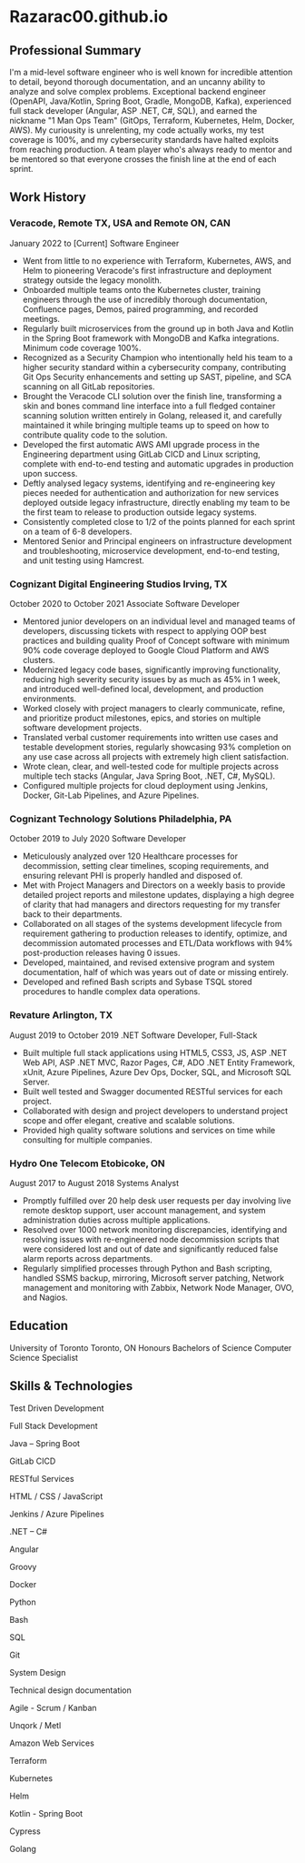 # Razarac00.github.io

## Professional Summary

I'm a mid-level software engineer who is well known for incredible attention to detail, beyond thorough documentation, and an uncanny ability to analyze and solve complex problems. Exceptional backend engineer (OpenAPI, Java/Kotlin, Spring Boot, Gradle, MongoDB, Kafka), experienced full stack developer (Angular, ASP .NET, C#, SQL), and earned the nickname "1 Man Ops Team" (GitOps, Terraform, Kubernetes, Helm, Docker, AWS). My curiousity is unrelenting, my code actually works, my test coverage is 100%, and my cybersecurity standards have halted exploits from reaching production. A team player who's always ready to mentor and be mentored so that everyone crosses the finish line at the end of each sprint.

## Work History

### Veracode, Remote TX, USA and Remote ON, CAN

January 2022 to [Current]
Software Engineer

- Went from little to no experience with Terraform, Kubernetes, AWS, and Helm to pioneering Veracode's first infrastructure and deployment strategy outside the legacy monolith.
- Onboarded multiple teams onto the Kubernetes cluster, training engineers through the use of incredibly thorough documentation, Confluence pages, Demos, paired programming, and recorded meetings.
- Regularly built microservices from the ground up in both Java and Kotlin in the Spring Boot framework with MongoDB and Kafka integrations. Minimum code coverage 100%.
- Recognized as a Security Champion who intentionally held his team to a higher security standard within a cybersecurity company, contributing Git Ops Security enhancements and setting up SAST, pipeline, and SCA scanning on all GitLab repositories.
- Brought the Veracode CLI solution over the finish line, transforming a skin and bones command line interface into a full fledged container scanning solution written entirely in Golang, released it, and carefully maintained it while bringing multiple teams up to speed on how to contribute quality code to the solution.
- Developed the first automatic AWS AMI upgrade process in the Engineering department using GitLab CICD and Linux scripting, complete with end-to-end testing and automatic upgrades in production upon success.
- Deftly analysed legacy systems, identifying and re-engineering key pieces needed for authentication and authorization for new services deployed outside legacy infrastructure, directly enabling my team to be the first team to release to production outside legacy systems.
- Consistently completed close to 1/2 of the points planned for each sprint on a team of 6-8 developers.
- Mentored Senior and Principal engineers on infrastructure development and troubleshooting, microservice development, end-to-end testing, and unit testing using Hamcrest.

### Cognizant Digital Engineering Studios Irving, TX

October 2020 to October 2021
Associate Software Developer    

- Mentored junior developers on an individual level and managed teams of developers, discussing tickets with respect to applying OOP best practices and building quality Proof of Concept software with minimum 90% code coverage deployed to Google Cloud Platform and AWS clusters.
- Modernized legacy code bases, significantly improving functionality, reducing high severity security issues by as much as 45% in 1 week, and introduced well-defined local, development, and production environments.
- Worked closely with project managers to clearly communicate, refine, and prioritize product milestones, epics, and stories on multiple software development projects.
- Translated verbal customer requirements into written use cases and testable development stories, regularly showcasing 93% completion on any use case across all projects with extremely high client satisfaction.
- Wrote clean, clear, and well-tested code for multiple projects across multiple tech stacks (Angular, Java Spring Boot, .NET, C#, MySQL).
- Configured multiple projects for cloud deployment using Jenkins, Docker, Git-Lab Pipelines, and Azure Pipelines.

### Cognizant Technology Solutions Philadelphia, PA

October 2019 to July 2020
Software Developer    

- Meticulously analyzed over 120 Healthcare processes for decommission, setting clear timelines, scoping requirements, and ensuring relevant PHI is properly handled and disposed of.
- Met with Project Managers and Directors on a weekly basis to provide detailed project reports and milestone updates, displaying a high degree of clarity that had managers and directors requesting for my transfer back to their departments.
- Collaborated on all stages of the systems development lifecycle from requirement gathering to production releases to identify, optimize, and decommission automated processes and ETL/Data workflows with 94% post-production releases having 0 issues.
- Developed, maintained, and revised extensive program and system documentation, half of which was years out of date or missing entirely.
- Developed and refined Bash scripts and Sybase TSQL stored procedures to handle complex data operations.

### Revature Arlington, TX

August 2019 to October 2019
.NET Software Developer, Full-Stack    

- Built multiple full stack applications using HTML5, CSS3, JS, ASP .NET Web API, ASP .NET MVC, Razor Pages, C#, ADO .NET Entity Framework, xUnit, Azure Pipelines, Azure Dev Ops, Docker, SQL, and Microsoft SQL Server.
- Built well tested and Swagger documented RESTful services for each project.
- Collaborated with design and project developers to understand project scope and offer elegant, creative and scalable solutions.
- Provided high quality software solutions and services on time while consulting for multiple companies.

### Hydro One Telecom Etobicoke, ON

August 2017 to August 2018
Systems Analyst    

- Promptly fulfilled over 20 help desk user requests per day involving live remote desktop support, user account management, and system administration duties across multiple applications.
- Resolved over 1000 network monitoring discrepancies, identifying and resolving issues with re-engineered node decommission scripts that were considered lost and out of date and significantly reduced false alarm reports across departments.
- Regularly simplified processes through Python and Bash scripting, handled SSMS backup, mirroring, Microsoft server patching, Network management and monitoring with Zabbix, Network Node Manager, OVO, and Nagios.

## Education

University of Toronto Toronto, ON
Honours Bachelors of Science Computer Science Specialist 

## Skills & Technologies

Test Driven Development  

Full Stack Development  

Java – Spring Boot  

GitLab CICD

RESTful Services  

HTML / CSS / JavaScript  

Jenkins / Azure Pipelines  

.NET – C#  

Angular  

Groovy  

Docker  

Python  

Bash  

SQL  

Git  

System Design  

Technical design documentation  

Agile - Scrum / Kanban  

Unqork / Metl  

Amazon Web Services  

Terraform

Kubernetes

Helm

Kotlin - Spring Boot

Cypress

Golang